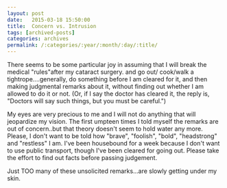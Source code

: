 ```yaml
---
layout: post
date:	2015-03-18 15:50:00
title:  Concern vs. Intrusion
tags: [archived-posts]
categories: archives
permalink: /:categories/:year/:month/:day/:title/
---
```

There seems to be some particular joy in assuming that I will break the medical "rules"after my cataract surgery. and go out/ cook/walk a tightrope....generally, do something before I am cleared for it, and then making judgmental remarks about it, without finding out whether I am allowed to do it or not. (Or, if I say the doctor has cleared it, the reply is, "Doctors will say such things, but you must be careful.")

My eyes are very precious to me and I will not do anything that will jeopardize my vision. The first umpteen times I told myself the remarks are out of concern..but that theory doesn't seem to hold water any more. Please, I don't want to be told how "brave", "foolish", "bold", "headstrong" and "restless" I am. I've been housebound for a week because I don't want to use public transport, though I've been cleared for going out. Please take the effort to find out facts before passing judgement. 

Just TOO many of these unsolicited remarks...are slowly getting under my skin.
